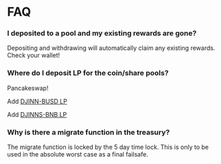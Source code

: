 # FAQ

### I deposited to a pool and my existing rewards are gone?

Depositing and withdrawing will automatically claim any existing rewards. Check your wallet!

### Where do I deposit LP for the coin/share pools?

Pancakeswap!

Add [DJINN-BUSD LP](https://exchange.pancakeswap.finance/#/add/0x24eacCa1086F2904962a32732590F27Ca45D1d99/0xe9e7CEA3DedcA5984780Bafc599bD69ADd087D56)

Add [DJINNS-BNB LP](https://exchange.pancakeswap.finance/#/add/0xb0168Bca7dB2eFe53b9112c08aae36D744800645/BNB)

### Why is there a migrate function in the treasury?

The migrate function is locked by the 5 day time lock. This is only to be used in the absolute worst case as a final failsafe.

